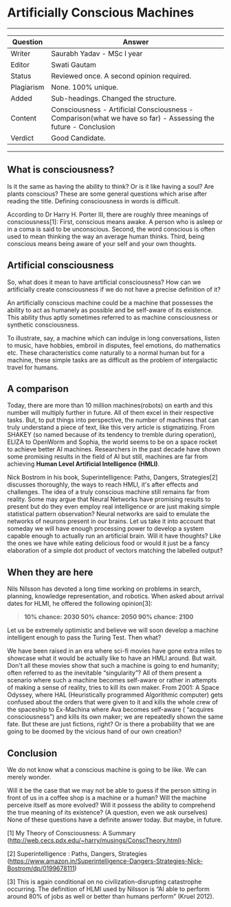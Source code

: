 
# Artificially Conscious Machines
 
---
Question | Answer |
--- | --- |
Writer | Saurabh Yadav - MSc I year
Editor | Swati Gautam
Status |	Reviewed once. A second opinion required.
Plagiarism |	None.  100% unique.
Added | Sub-headings. Changed the structure.
Content |	Consciousness - Artificial Consciousness - Comparison(what we have so far) - Assessing the future - Conclusion
Verdict | Good Candidate. 
---


## What is consciousness? 
Is it the same as having the ability to think? Or is it like having a soul? Are plants conscious? 
These are some general questions which arise after reading the title. Defining consciousness in words is difficult.

According to Dr Harry H. Porter III, there are roughly three meanings of consciousness[1]:
First, conscious means awake. A person who is asleep or in a coma is said to be unconscious.
Second, the word conscious is often used to mean thinking the way an average human thinks. 
Third, being conscious means being aware of your self and your own thoughts.

## Artificial consciousness
So, what does it mean to have artificial consciousness?  How can we artificially create consciousness if we do not have a precise definition of it? 

An artificially conscious machine could be a machine that possesses the ability to act as humanely as possible and be self-aware of its existence. This ability thus aptly sometimes referred to as machine consciousness or synthetic consciousness. 

To illustrate, say, a machine which can indulge in long conversations, listen to music, have hobbies, embroil in disputes, feel emotions, do mathematics etc.  These characteristics come naturally to a normal human but for a machine, these simple tasks are as difficult as the problem of intergalactic travel for humans.

## A comparison
Today, there are more than 10 million machines(robots) on earth and this number will multiply further in future. All of them excel in their respective tasks. But, to put things into perspective, the number of machines that can truly understand a piece of text, like this very article is stigmatizing. From SHAKEY (so named because of its tendency to tremble during operation), ELIZA to  OpenWorm and Sophia, the world seems to be on a space rocket to achieve better AI machines. Researchers in the past decade have shown some promising results in the field of AI but still, machines are far from achieving **Human Level Artificial Intelligence (HMLI)**.

Nick Bostrom in his book, Superintelligence: Paths, Dangers, Strategies[2] discusses thoroughly, the ways to reach HMLI, it's after effects and challenges. The idea of a truly conscious machine still remains far from reality. Some may argue that Neural Networks have promising results to present but do they even employ real intelligence or are just making simple statistical pattern observation? 
Neural networks are said to emulate the networks of neurons present in our brains. Let us take it into account that someday we will have enough processing power to develop a system capable enough to actually run an artificial brain. Will it have thoughts?  Like the ones we have while eating delicious food or would it just be a fancy elaboration of a simple dot product of vectors matching the labelled output?

## When they are here
Nils Nilsson has devoted a long time working on problems in search, planning, knowledge representation, and robotics. When asked about arrival dates for HLMI, he offered the following opinion[3]: 
>**10% chance: 2030
>50% chance: 2050
>90% chance: 2100** 

Let us be extremely optimistic and believe we will soon develop a machine intelligent enough to pass the Turing Test. Then what? 

We have been raised in an era where sci-fi movies have gone extra miles to showcase what it would be actually like to have an HMLI around. But wait. Don't all these movies show that such a machine is going to end humanity; often referred to as the inevitable “singularity”? All of them present a scenario where such a machine becomes self-aware or rather in attempts of making a sense of reality, tries to kill its own maker. 
From 2001: A Space Odyssey, where HAL (Heuristically programmed Algorithmic computer) gets confused about the orders that were given to it and kills the whole crew of the spaceship to Ex-Machina where Ava becomes self-aware ( “acquires consciousness”) and kills its own maker; we are repeatedly shown the same fate. 
But these are just fictions, right? Or is there a probability that we are going to be doomed by the vicious hand of our own creation? 

## Conclusion
We do not know what a conscious machine is going to be like. We can merely wonder.

Will it be the case that we may not be able to guess if the person sitting in front of us in a coffee shop is a machine or a human? 
Will the machine perceive itself as more evolved? 
Will it possess the ability to comprehend the true meaning of its existence?
(A question, even we ask ourselves)
None of these questions have a definite answer today.
But maybe, in future.       


[1] My Theory of Consciousness: A Summary (http://web.cecs.pdx.edu/~harry/musings/ConscTheory.html)

[2] Superintelligence : Paths, Dangers, Strategies (https://www.amazon.in/Superintelligence-Dangers-Strategies-Nick-Bostrom/dp/0199678111)

[3] This is again conditional on no civilization-disrupting catastrophe occurring. The definition of HLMI used by Nilsson is “AI able to perform around 80% of jobs as well or better than humans perform” (Kruel 2012).
